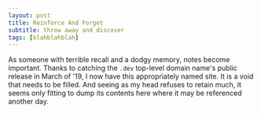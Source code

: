 ```yaml
---
layout: post
title: Reinforce And Forget
subtitle: throw away and discover
tags: [blahblahblah]
---
```


As someone with terrible recall and a dodgy memory, notes become important. Thanks to catching the `.dev` top-level domain name's public release in March of '19, I now have this appropriately named site. It is a void that needs to be filled. And seeing as my head refuses to retain much, it seems only fitting to dump its contents here where it may be referenced another day.